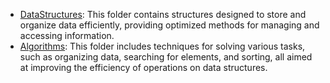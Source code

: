 - [DataStructures](https://github.com/PabloRosas17/Vaults/tree/main/EclipseCpp/Cpp/src/datastructures): This folder contains structures designed to store and organize data efficiently, providing optimized methods for managing and accessing information.
- [Algorithms](https://github.com/PabloRosas17/Vaults/tree/main/EclipseCpp/Cpp/src/Vaults): This folder includes techniques for solving various tasks, such as organizing data, searching for elements, and sorting, all aimed at improving the efficiency of operations on data structures.